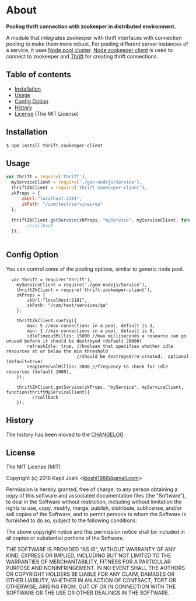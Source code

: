 # About

**Pooling thrift connection with zookeeper in distributed environment.**

A module that integrates zookeeper with thrift interfaces with connection pooling to make them more robust.
For pooling different server instances of a service, it uses [Node pool cluster](https://www.npmjs.com/package/node-pool-cluster).
[Node zookeeper client](https://www.npmjs.com/package/node-zookeeper-client) is used to connect to zookeeper and 
[Thrift](https://www.npmjs.com/package/thrift) for creating thrift connections.

## Table of contents

* [Installation](#installation)
* [Usage](#usage)
* [Config Option](#config-option)
* [History](#history)
* [License](#license) (The MIT License)

## Installation

```
$ npm install thrift-zookeeper-client
```

## Usage

```javascript
var thrift = require('thrift'),
  myServiceClient = require('./gen-nodejs/Service'),
  thriftZkClient = require('thrift-zookeeper-client'),
  zkProps = {
      zkUrl:"localhost:2181",
      zkPath: "/com/test/services/qa"
  };
  
  thriftZkClient.getService(zkProps, "myService", myServiceClient, function(thriftMyServiceClient){
        //callback      
  });
  
```

## Config Option

You can control some of the pooling options, similar to generic node pool.

```
  var thrift = require('thrift'),
    myServiceClient = require('./gen-nodejs/Service'),
    thriftZkClient = require('thrift-zookeeper-client'),
    zkProps = {
        zkUrl:"localhost:2181",
        zkPath: "/com/test/services/qa"
    };
    
    thriftZkClient.config({
        max: 5 //max connections in a pool, default is 3,
        min: 1 //min connections in a pool, default is 0,
        idleTimeoutMillis: 15000 //max milliseconds a resource can go unused before it should be destroyed (default 20000)
        refreshIdle: true, //boolean that specifies whether idle resources at or below the min threshold
                           //should be destroyed/re-created.  optional (default=true)
        reapIntervalMillis: 2000 //frequency to check for idle resources (default 1000),
    });
    
    thriftZkClient.getService(zkProps, "myService", myServiceClient, function(thriftMyServiceClient){
          //callback      
    });
```


## History

The history has been moved to the [CHANGELOG](ChangeLog.md)

## License

The MIT License (MIT)

Copyright (c) 2016 Kapil Joshi  <<kjoshi1988@gmail.com>>

Permission is hereby granted, free of charge, to any person obtaining a copy
of this software and associated documentation files (the "Software"), to deal
in the Software without restriction, including without limitation the rights
to use, copy, modify, merge, publish, distribute, sublicense, and/or sell
copies of the Software, and to permit persons to whom the Software is
furnished to do so, subject to the following conditions:

The above copyright notice and this permission notice shall be included in all
copies or substantial portions of the Software.

THE SOFTWARE IS PROVIDED "AS IS", WITHOUT WARRANTY OF ANY KIND, EXPRESS OR
IMPLIED, INCLUDING BUT NOT LIMITED TO THE WARRANTIES OF MERCHANTABILITY,
FITNESS FOR A PARTICULAR PURPOSE AND NONINFRINGEMENT. IN NO EVENT SHALL THE
AUTHORS OR COPYRIGHT HOLDERS BE LIABLE FOR ANY CLAIM, DAMAGES OR OTHER
LIABILITY, WHETHER IN AN ACTION OF CONTRACT, TORT OR OTHERWISE, ARISING FROM,
OUT OF OR IN CONNECTION WITH THE SOFTWARE OR THE USE OR OTHER DEALINGS IN THE
SOFTWARE.